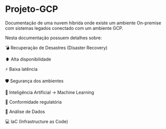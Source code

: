 # Projeto-GCP
Documentação de uma nuvem híbrida onde existe um ambiente On-premise com sistemas legados conectado com um ambiente GCP.

Nesta documentação possuem detalhes sobre:

💣 Recuperação de Desastres (Disaster Recovery)

⬆️ Alta disponibilidade

⚡ Baixa latência

🛡️ Segurança dos ambientes

🤖 Inteligência Artificial -> Machine Learning

📖 Conformidade regulatória

🔎 Análise de Dados

💻 IaC (Infrastructure as Code)
